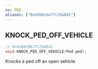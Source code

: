 ```yaml
---
ns: PED
aliases: ["0x45bbcba77c29a841"]
---
```

## KNOCK_PED_OFF_VEHICLE

```c
// 0x45BBCBA77C29A841
void KNOCK_PED_OFF_VEHICLE(Ped ped);
```

Knocks a ped off an open vehicle.

